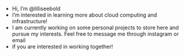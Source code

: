 -  Hi, I’m @lilliseebold
- I’m interested in learning more about cloud computing and infrastructure! 
- I am currently working on some personal projects to store here and pursue my interests. Feel free to message me through instagram or email 
-   if you are interested in working together! 


